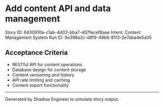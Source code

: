 # Add content API and data management

Story ID: 6430910a-c1ab-4d02-bba7-d07fecef8aae
Intent: Content Management System
Run ID: 9a398a2c-d8f9-49b6-81f3-2e7aba4e5a05

## Acceptance Criteria
- RESTful API for content operations
- Database design for content storage
- Content versioning and history
- API rate limiting and caching
- Content export functionality

---
Generated by Shadow Engineer to simulate story output.
